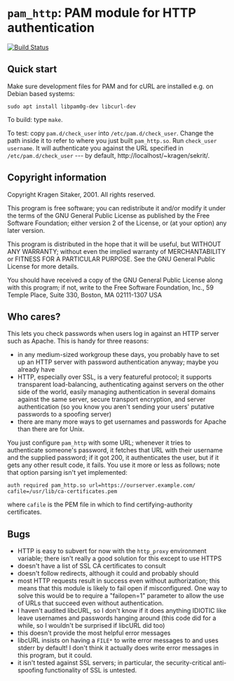 # `pam_http`: PAM module for HTTP authentication

[![Build Status](https://travis-ci.org/DriftNoise/pam-http.svg?branch=master)](https://travis-ci.org/DriftNoise/pam-http)

## Quick start

Make sure development files for PAM and for cURL are installed e.g. on Debian
based systems:

```
sudo apt install libpam0g-dev libcurl-dev
```

To build: type `make`.

To test: copy `pam.d/check_user` into `/etc/pam.d/check_user`.  Change the
path inside it to refer to where you just built `pam_http.so`.  Run
`check_user username`.  It will authenticate you against the URL
specified in `/etc/pam.d/check_user` --- by default,
http://localhost/~kragen/sekrit/.

## Copyright information

Copyright Kragen Sitaker, 2001.  All rights reserved.

This program is free software; you can redistribute it and/or modify
it under the terms of the GNU General Public License as published by
the Free Software Foundation; either version 2 of the License, or (at
your option) any later version.

This program is distributed in the hope that it will be useful,
but WITHOUT ANY WARRANTY; without even the implied warranty of
MERCHANTABILITY or FITNESS FOR A PARTICULAR PURPOSE.  See the
GNU General Public License for more details.

You should have received a copy of the GNU General Public License
along with this program; if not, write to the Free Software
Foundation, Inc., 59 Temple Place, Suite 330, Boston, MA  02111-1307  USA

## Who cares?

This lets you check passwords when users log in against an HTTP server
such as Apache.  This is handy for three reasons:

  - in any medium-sized workgroup these days, you probably have to set
    up an HTTP server with password authentication anyway; maybe you
    already have
  - HTTP, especially over SSL, is a very featureful protocol; it supports
    transparent load-balancing, authenticating against servers on the other
    side of the world, easily managing authentication in several domains
    against the same server, secure transport encryption, and server
    authentication (so you know you aren't sending your users' putative
    passwords to a spoofing server)
  - there are many more ways to get usernames and passwords for Apache
    than there are for Unix.

You just configure `pam_http` with some URL; whenever it tries to
authenticate someone's password, it fetches that URL with their username and
the supplied password; if it got 200, it authenticates the user, but if it
gets any other result code, it fails.  You use it more or less as follows;
note that option parsing isn't yet implemented:

```
auth required pam_http.so url=https://ourserver.example.com/ cafile=/usr/lib/ca-certificates.pem
```

where `cafile` is the PEM file in which to find certifying-authority
certificates.

## Bugs

- HTTP is easy to subvert for now with the `http_proxy` environment
  variable; there isn't really a good solution for this except to
  use HTTPS
- doesn't have a list of SSL CA certificates to consult
- doesn't follow redirects, although it could and probably should
- most HTTP requests result in success even without authorization;
  this means that this module is likely to fail open if misconfigured.
  One way to solve this would be to require a "failopen=1" parameter
  to allow the use of URLs that succeed even without authentication.
- I haven't audited libcURL, so I don't know if it does anything
  IDIOTIC like leave usernames and passwords hanging around (this
  code did for a while, so I wouldn't be surprised if libcURL did too)
- this doesn't provide the most helpful error messages
- libcURL insists on having a `FILE*` to write error messages to and uses
  stderr by default!  I don't think it actually does write error messages
  in this program, but it could.
- it isn't tested against SSL servers; in particular, the
  security-critical anti-spoofing functionality of SSL is untested.

